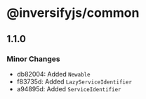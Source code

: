 # @inversifyjs/common

## 1.1.0

### Minor Changes

- db82004: Added `Newable`
- f83735d: Added `LazyServiceIdentifier`
- a94895d: Added `ServiceIdentifier`
